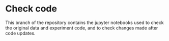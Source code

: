 # Check code

This branch of the repository contains the jupyter notebooks used to check the original data and experiment code, and to check changes made after code updates.

